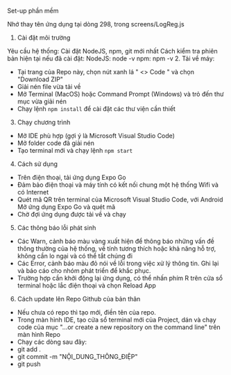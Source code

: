 Set-up phần mềm

Nhớ thay tên ứng dụng tại dòng 298, trong screens/LogReg.js

1. Cài đặt môi trường

Yêu cầu hệ thống: Cài đặt NodeJS, npm, git mới nhất
Cách kiểm tra phiên bản hiện tại nếu đã cài đặt:
NodeJS: node -v
npm: npm -v
2. Tải về máy:

- Tại trang của Repo này, chọn nút xanh lá " <> Code " và chọn "Download ZIP"
- Giải nén file vừa tải về
- Mở Terminal (MacOS) hoặc Command Prompt (Windows) và trỏ đến thư mục vừa giải nén
- Chạy lệnh `npm install` để cài đặt các thư viện cần thiết
3. Chạy chương trình

- Mở IDE phù hợp (gợi ý là Microsoft Visual Studio Code)
- Mở folder code đã giải nén
- Tạo terminal mới và chạy lệnh `npm start`
4. Cách sử dụng

- Trên điện thoại, tải ứng dụng Expo Go
- Đảm bảo điện thoại và máy tính có kết nối chung một hệ thống Wifi và có Internet
- Quét mã QR trên terminal của Microsoft Visual Studio Code, với Android Mở ứng dụng Expo Go và quét mã
- Chờ đợi ứng dụng được tải về và chạy
5. Các thông báo lỗi phát sinh

- Các Warn, cảnh báo màu vàng xuất hiện để thông báo những vấn đề thông thường của hệ thống, về tính tương thích hoặc khả năng hỗ trợ, không cần lo ngại và có thể tắt chúng đi
- Các Error, cảnh báo màu đỏ nói về lỗi trong việc xử lý thông tin. Ghi lại và báo cáo cho nhóm phát triển để khắc phục.
- Trường hợp cần khởi động lại ứng dụng, có thể nhấn phím R trên cửa sổ terminal hoặc lắc điện thoại và chọn Reload App
6. Cách update lên Repo Github của bản thân

- Nếu chưa có repo thì tạo mới, điền tên của repo.
- Trong màn hình IDE, tạo cửa sổ terminal mới của Project, dán và chạy code của mục "…or create a new repository on the command line" trên màn hình Repo
- Chạy các dòng sau đây:
- git add .
- git commit -m "NỘI_DUNG_THÔNG_ĐIỆP"
- git push
